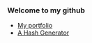 ### Welcome to my github
* [My portfolio](https://dongziyuan.github.io/)
* [A Hash Generator](https://dongziyuan.github.io/encode.html)
